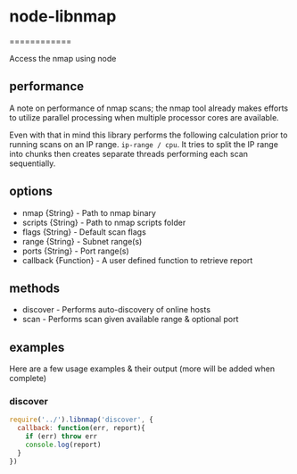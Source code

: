 # node-libnmap #
============

Access the nmap using node

## performance ##
A note on performance of nmap scans; the nmap tool already makes efforts to
utilize parallel processing when multiple processor cores are available.

Even with that in mind this library performs the following calculation prior
to running scans on an IP range. `ip-range / cpu`. It tries to split the
IP range into chunks then creates separate threads performing each scan
sequentially.

## options ##
* nmap {String} - Path to nmap binary
* scripts {String} - Path to nmap scripts folder
* flags {String} - Default scan flags
* range {String} - Subnet range(s)
* ports {String} - Port range(s)
* callback {Function} - A user defined function to retrieve report

## methods ##
* discover - Performs auto-discovery of online hosts
* scan - Performs scan given available range & optional port

## examples ##
Here are a few usage examples & their output (more will be added when complete)

### discover ###
```javascript
require('../').libnmap('discover', {
  callback: function(err, report){
    if (err) throw err
    console.log(report)
  }
})
```

